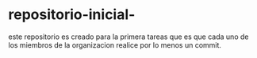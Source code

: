 # repositorio-inicial-
este repositorio es creado para la primera tareas que es que cada uno de los miembros de la organizacion realice por lo menos un commit.
